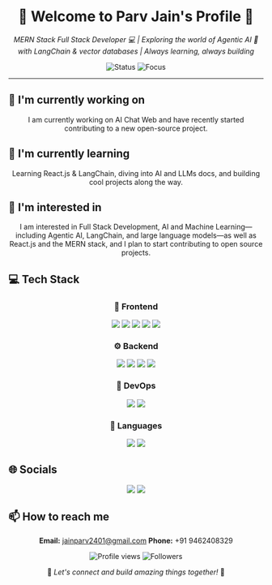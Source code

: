 <div align="center">

# 🌟 Welcome to Parv Jain's Profile 🌟

<p><em>MERN Stack Full Stack Developer 💻 | Exploring the world of Agentic AI 🤖 with LangChain & vector databases | Always learning, always building</em></p>

<img src="https://img.shields.io/badge/Status-Available_for_collaboration-brightgreen" alt="Status" />
<img src="https://img.shields.io/badge/Focus-Web_Development-blue" alt="Focus" />

</div>

<hr>

## 🔭 I'm currently working on

<div align="center"><p>I am currently working on AI Chat Web and have recently started contributing to a new open-source project.</p></div>

## 🌱 I'm currently learning

<div align="center"><p>Learning React.js & LangChain, diving into AI and LLMs docs, and building cool projects along the way.</p></div>

## 👀 I'm interested in

<div align="center"><p>I am interested in Full Stack Development, AI and Machine Learning—including Agentic AI, LangChain, and large language models—as well as React.js and the MERN stack, and I plan to start contributing to open source projects.</p></div>

## 💻 Tech Stack

<div align="center">

### 🎨 Frontend

<img src="https://img.shields.io/badge/-React-05122A?style=for-the-badge&color=ff69b4"> <img src="https://img.shields.io/badge/-Bootstrap-05122A?style=for-the-badge&color=ff69b4"> <img src="https://img.shields.io/badge/-CSS3-05122A?style=for-the-badge&color=ff69b4"> <img src="https://img.shields.io/badge/-HTML5-05122A?style=for-the-badge&color=ff69b4"> <img src="https://img.shields.io/badge/-Tailwind-05122A?style=for-the-badge&color=ff69b4">

### ⚙️ Backend

<img src="https://img.shields.io/badge/-Node.js-05122A?style=for-the-badge&color=4169e1"> <img src="https://img.shields.io/badge/-Express-05122A?style=for-the-badge&color=4169e1"> <img src="https://img.shields.io/badge/-MongoDB-05122A?style=for-the-badge&color=4169e1"> <img src="https://img.shields.io/badge/-MySQL-05122A?style=for-the-badge&color=4169e1">

### 🚀 DevOps

<img src="https://img.shields.io/badge/-AWS-05122A?style=for-the-badge&color=9370db"> <img src="https://img.shields.io/badge/-Docker-05122A?style=for-the-badge&color=9370db">

### 💬 Languages

<img src="https://img.shields.io/badge/-JavaScript-05122A?style=for-the-badge&color=FFA500"> <img src="https://img.shields.io/badge/-Python-05122A?style=for-the-badge&color=FFA500">

</div>

## 🌐 Socials

<div align="center">

<a href="https://github.com/Parvjain2003"><img src="https://img.shields.io/badge/github-%23121011.svg?style=for-the-badge&logo=github&logoColor=white&color=9a6bdf"></a> <a href="https://www.linkedin.com/in/parv-jain-530a98218/"><img src="https://img.shields.io/badge/linkedin-%230077B5.svg?style=for-the-badge&logo=linkedin&logoColor=white&color=df6b9a"></a> 

</div>

## 📫 How to reach me

<div align="center">

**Email:** jainparv2401@gmail.com
**Phone:** +91 9462408329

</div>

<div align="center">

<!-- ⚠️ Important: Replace 'Parvjain2003' with your actual GitHub username in the URLs below -->
<img src="https://komarev.com/ghpvc/?username=Parvjain2003&style=for-the-badge&color=blueviolet" alt="Profile views"/>

<img src="https://img.shields.io/github/followers/Parvjain2003?style=for-the-badge&color=ff69b4" alt="Followers"/>

<p>🌈 <i>Let's connect and build amazing things together!</i> 🚀</p>

</div>
